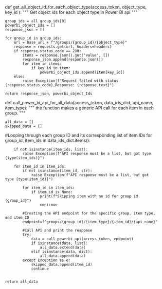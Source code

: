 def get_all_object_id_for_each_object_type(access_token, object_type, key_id ):
    """
    Get object ids for each object type in Power BI api
    """
     
    group_ids = all_group_ids[0]
    powerbi_object_Ids = []
    response_json = []

    for group_id in group_ids:
        url = base_url + f"/groups/{group_id}/{object_type}"
        response = requests.get(url, headers=headers)
        if response.status_code == 200:
            items = response.json().get('value', [])
            response_json.append(response.json())
            for item in items:
                if key_id in item:
                    powerbi_object_Ids.append(item[key_id])
        else:
            raise Exception(f"Request failed with status {response.status_code},Response: {response.text}")
    
    return response_json, powerbi_object_Ids


def call_power_bi_api_for_all_data(access_token, data_ids_dict, api_name, item_type):
    """
    the function makes a generic API call for each item in each group.
    """
    
    all_data = []
    skipped_data = []

#Looping through each group ID and its corresponding list of item IDs
    for group_id, item_ids in data_ids_dict.items():

        if not isinstance(item_ids, list):
            raise Exception(f"API response must be a list, but got type {type(item_ids)}")

        for item_id in item_ids:
            if not isinstance(item_id, str):
                raise Exception(f"API response must be a list, but got type {type(item_id)}")

            for item_id in item_ids:
                if item_id is None:
                    print(f"Skipping item with no id for group id {group_id}")
                    continue
            
            #Creating the API endpoint for the specific group, item type, and item ID
            endpoint=f"groups/{group_id}/{item_type}/{item_id}/{api_name}"

            #Call API and print the response
            try: 
                data = call_powerbi_api(access_token, endpoint)
                if isinstance(data, list):
                    all_data.extend(data)
                elif isinstance(data, dict):
                    all_data.append(data)
            except Exception as e:
                skipped_data.append(item_id)
                continue
        

    return all_data
